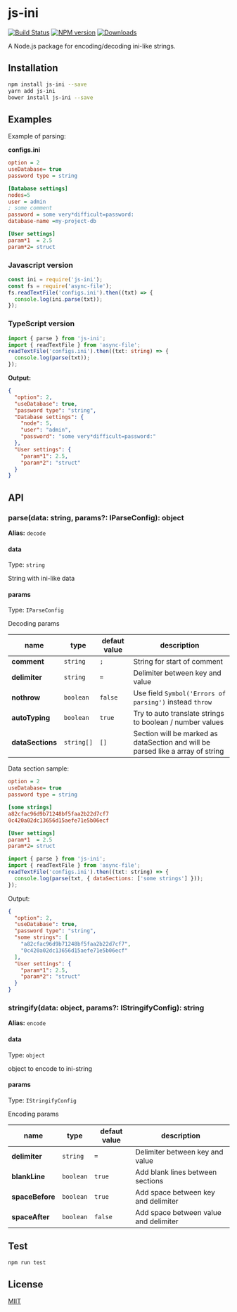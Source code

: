 # js-ini
[![Build Status](https://travis-ci.org/Sdju/js-ini.svg?branch=master)](https://travis-ci.org/Sdju/js-ini)
[![NPM version](https://img.shields.io/npm/v/js-ini.svg?style=flat-square)](https://www.npmjs.com/package/js-ini)
[![Downloads](http://img.shields.io/npm/dm/js-ini.svg?style=flat-square)](https://npmjs.org/package/js-ini)

A Node.js package for encoding/decoding ini-like strings.
## Installation 
```sh
npm install js-ini --save
yarn add js-ini
bower install js-ini --save
```
## Examples

Example of parsing:

**configs.ini**
```ini
option = 2
useDatabase= true
password type = string

[Database settings]
nodes=5
user = admin 
; some comment
password = some very*difficult=password:
database-name =my-project-db

[User settings]
param*1  = 2.5
param*2= struct
```
### Javascript version
```javascript
const ini = require('js-ini');
const fs = require('async-file');
fs.readTextFile('configs.ini').then((txt) => {
  console.log(ini.parse(txt));
});
```
### TypeScript version
```typescript
import { parse } from 'js-ini';
import { readTextFile } from 'async-file';
readTextFile('configs.ini').then((txt: string) => {
  console.log(parse(txt));
});
```
**Output:**
```JSON
{
  "option": 2,
  "useDatabase": true,
  "password type": "string",
  "Database settings": {
    "node": 5,
    "user": "admin",
    "password": "some very*difficult=password:"
  },
  "User settings": {
    "param*1": 2.5,
    "param*2": "struct"
  }
}
```


## API
### parse(data: string, params?: IParseConfig): object
**Alias:** `decode`
#### data
Type: `string`

String with ini-like data
#### params
Type: `IParseConfig`

Decoding params

|      name        | type       | defaut value |            description                                                          |
|------------------|------------|--------------|---------------------------------------------------------------------------------|
| **comment**      | `string`   | `;`          | String for start of comment                                                     |
| **delimiter**    | `string`   | `=`          | Delimiter between key and value                                                 |
| **nothrow**      | `boolean`  | `false`      | Use field `Symbol('Errors of parsing')` instead `throw`                         |
| **autoTyping**   | `boolean`  | `true`       | Try to auto translate strings to boolean / number values                        |
| **dataSections** | `string[]` | `[]`         | Section will be marked as dataSection and will be parsed like a array of string |
 
Data section sample:
```ini
option = 2
useDatabase= true
password type = string

[some strings]
a82cfac96d9b71248bf5faa2b22d7cf7
0c420a02dc13656d15aefe71e5b06ecf

[User settings]
param*1  = 2.5
param*2= struct
```
```js
import { parse } from 'js-ini';
import { readTextFile } from 'async-file';
readTextFile('configs.ini').then((txt: string) => {
  console.log(parse(txt, { dataSections: ['some strings'] }));
});
```
Output:
```json
{
  "option": 2,
  "useDatabase": true,
  "password type": "string",
  "some strings": [
  	"a82cfac96d9b71248bf5faa2b22d7cf7",
  	"0c420a02dc13656d15aefe71e5b06ecf"
  ],
  "User settings": {
    "param*1": 2.5,
    "param*2": "struct"
  }
}
```


### stringify(data: object, params?: IStringifyConfig): string
**Alias:** `encode`
#### data
Type: `object`

object to encode to ini-string
#### params
Type: `IStringifyConfig`

Encoding params

|      name       | type      | defaut value |            description                |
|-----------------|-----------|--------------|---------------------------------------|
| **delimiter**   | `string`  | `=`          | Delimiter between key and value       |
| **blankLine**   | `boolean` | `true`       | Add blank lines between sections      |
| **spaceBefore** | `boolean` | `true`       | Add space between key and delimiter   |
| **spaceAfter**  | `boolean` | `false`      | Add space between value and delimiter |

## Test
```sh
npm run test
```

## License
[MIIT](https://github.com/Sdju/js-ini/blob/master/LICENSE)
